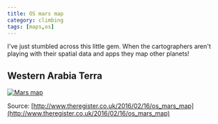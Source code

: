 ```yaml
---
title: OS mars map
category: climbing
tags: [maps,os]
---
```

I've just stumbled across this little gem. When the cartographers aren't playing with
their spatial data and apps they map other planets!

## Western Arabia Terra

[![Mars map](https://farm2.staticflickr.com/1598/25012985956_816c7d1d70_c.jpg)](https://farm2.staticflickr.com/1598/25012985956_816c7d1d70_b.jpg)

Source: [http://www.theregister.co.uk/2016/02/16/os_mars_map](http://www.theregister.co.uk/2016/02/16/os_mars_map)
